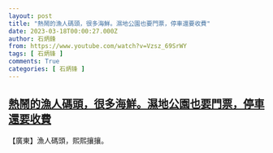 ```yaml
---
layout: post
title: "熱鬧的漁人碼頭，很多海鮮。濕地公園也要門票，停車還要收費"
date: 2023-03-18T00:00:27.000Z
author: 石炳鋒
from: https://www.youtube.com/watch?v=Vzsz_69SrWY
tags: [ 石炳锋 ]
comments: True
categories: [ 石炳锋 ]
---
```

<!--1679097627000-->
[熱鬧的漁人碼頭，很多海鮮。濕地公園也要門票，停車還要收費](https://www.youtube.com/watch?v=Vzsz_69SrWY)
------

<div>
【廣東】漁人碼頭，熙熙攘攘。
</div>
